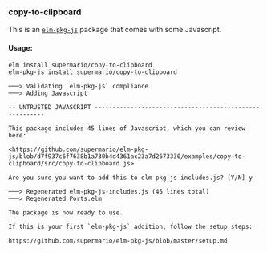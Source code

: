 ### copy-to-clipboard

This is an [`elm-pkg-js`](https://github.com/supermario/elm-pkg-js) package that comes with some Javascript.

#### Usage:

```
elm install supermario/copy-to-clipboard
elm-pkg-js install supermario/copy-to-clipboard

───> Validating `elm-pkg-js` compliance
───> Adding Javascript

-- UNTRUSTED JAVASCRIPT --------------------------------------------------------

This package includes 45 lines of Javascript, which you can review here:

<https://github.com/supermario/elm-pkg-js/blob/d7f937c6f7638b1a730b4d4361ac23a7d2673330/examples/copy-to-clipboard/src/copy-to-clipboard.js>

Are you sure you want to add this to elm-pkg-js-includes.js? [Y/N] y

───> Regenerated elm-pkg-js-includes.js (45 lines total)
───> Regenerated Ports.elm

The package is now ready to use.

If this is your first `elm-pkg-js` addition, follow the setup steps:

https://github.com/supermario/elm-pkg-js/blob/master/setup.md
```
